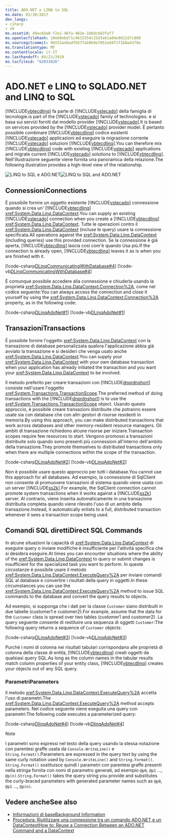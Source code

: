 ```yaml
---
title: ADO.NET e LINQ to SQL
ms.date: 03/30/2017
dev_langs:
- csharp
- vb
ms.assetid: 49ac6da0-f2e1-46fa-963e-1b6dcb63fef7
ms.openlocfilehash: 10e60ebd71c4615354c25d3a61a04e9d12d7c800
ms.sourcegitcommit: 9b552addadfb57fab0b9e7852ed4f1f1b8a42f8e
ms.translationtype: MT
ms.contentlocale: it-IT
ms.lasthandoff: 04/23/2019
ms.locfileid: "62033826"
---
```

# <a name="adonet-and-linq-to-sql"></a><span data-ttu-id="6dd75-102">ADO.NET e LINQ to SQL</span><span class="sxs-lookup"><span data-stu-id="6dd75-102">ADO.NET and LINQ to SQL</span></span>
[!INCLUDE[vbtecdlinq](../../../../../../includes/vbtecdlinq-md.md)] <span data-ttu-id="6dd75-103">fa parte di [!INCLUDE[vstecado](../../../../../../includes/vstecado-md.md)] della famiglia di tecnologie.</span><span class="sxs-lookup"><span data-stu-id="6dd75-103">is part of the [!INCLUDE[vstecado](../../../../../../includes/vstecado-md.md)] family of technologies.</span></span> <span data-ttu-id="6dd75-104">e si basa sui servizi forniti dal modello provider [!INCLUDE[vstecado](../../../../../../includes/vstecado-md.md)].</span><span class="sxs-lookup"><span data-stu-id="6dd75-104">It is based on services provided by the [!INCLUDE[vstecado](../../../../../../includes/vstecado-md.md)] provider model.</span></span> <span data-ttu-id="6dd75-105">È pertanto possibile combinare [!INCLUDE[vbtecdlinq](../../../../../../includes/vbtecdlinq-md.md)] codice esistenti [!INCLUDE[vstecado](../../../../../../includes/vstecado-md.md)] applicazioni ed eseguire la migrazione corrente [!INCLUDE[vstecado](../../../../../../includes/vstecado-md.md)] soluzioni [!INCLUDE[vbtecdlinq](../../../../../../includes/vbtecdlinq-md.md)].</span><span class="sxs-lookup"><span data-stu-id="6dd75-105">You can therefore mix [!INCLUDE[vbtecdlinq](../../../../../../includes/vbtecdlinq-md.md)] code with existing [!INCLUDE[vstecado](../../../../../../includes/vstecado-md.md)] applications and migrate current [!INCLUDE[vstecado](../../../../../../includes/vstecado-md.md)] solutions to [!INCLUDE[vbtecdlinq](../../../../../../includes/vbtecdlinq-md.md)].</span></span> <span data-ttu-id="6dd75-106">Nell'illustrazione seguente viene fornita una panoramica della relazione.</span><span class="sxs-lookup"><span data-stu-id="6dd75-106">The following illustration provides a high-level view of the relationship.</span></span>  
  
 <span data-ttu-id="6dd75-107">![LINQ to SQL e ADO.NET](../../../../../../docs/framework/data/adonet/sql/linq/media/dlinq-3.png "DLinq_3")</span><span class="sxs-lookup"><span data-stu-id="6dd75-107">![LINQ to SQL and ADO.NET](../../../../../../docs/framework/data/adonet/sql/linq/media/dlinq-3.png "DLinq_3")</span></span>  
  
## <a name="connections"></a><span data-ttu-id="6dd75-108">Connessioni</span><span class="sxs-lookup"><span data-stu-id="6dd75-108">Connections</span></span>  
 <span data-ttu-id="6dd75-109">È possibile fornire un oggetto esistente [!INCLUDE[vstecado](../../../../../../includes/vstecado-md.md)] connessione quando si crea un' [!INCLUDE[vbtecdlinq](../../../../../../includes/vbtecdlinq-md.md)] <xref:System.Data.Linq.DataContext>.</span><span class="sxs-lookup"><span data-stu-id="6dd75-109">You can supply an existing [!INCLUDE[vstecado](../../../../../../includes/vstecado-md.md)] connection when you create a [!INCLUDE[vbtecdlinq](../../../../../../includes/vbtecdlinq-md.md)] <xref:System.Data.Linq.DataContext>.</span></span> <span data-ttu-id="6dd75-110">Tutte le operazioni contro il <xref:System.Data.Linq.DataContext> (incluse le query) usare la connessione specificata.</span><span class="sxs-lookup"><span data-stu-id="6dd75-110">All operations against the <xref:System.Data.Linq.DataContext> (including queries) use this provided connection.</span></span> <span data-ttu-id="6dd75-111">Se la connessione è già aperta, [!INCLUDE[vbtecdlinq](../../../../../../includes/vbtecdlinq-md.md)] lascia così com'è quando Usa più.</span><span class="sxs-lookup"><span data-stu-id="6dd75-111">If the connection is already open, [!INCLUDE[vbtecdlinq](../../../../../../includes/vbtecdlinq-md.md)] leaves it as is when you are finished with it.</span></span>  
  
 [!code-csharp[DLinqCommunicatingWithDatabase#4](../../../../../../samples/snippets/csharp/VS_Snippets_Data/DLinqCommunicatingWithDatabase/cs/Program.cs#4)]
 [!code-vb[DLinqCommunicatingWithDatabase#4](../../../../../../samples/snippets/visualbasic/VS_Snippets_Data/DLinqCommunicatingWithDatabase/vb/Module1.vb#4)]  
  
 <span data-ttu-id="6dd75-112">È comunque possibile accedere alla connessione e chiuderla usando la proprietà <xref:System.Data.Linq.DataContext.Connection%2A>, come nel codice seguente:</span><span class="sxs-lookup"><span data-stu-id="6dd75-112">You can always access the connection and close it yourself by using the <xref:System.Data.Linq.DataContext.Connection%2A> property, as in the following code:</span></span>  
  
 [!code-csharp[DLinqAdoNet#1](../../../../../../samples/snippets/csharp/VS_Snippets_Data/DLinqAdoNet/cs/Program.cs#1)]
 [!code-vb[DLinqAdoNet#1](../../../../../../samples/snippets/visualbasic/VS_Snippets_Data/DLinqAdoNet/vb/Module1.vb#1)]  
  
## <a name="transactions"></a><span data-ttu-id="6dd75-113">Transazioni</span><span class="sxs-lookup"><span data-stu-id="6dd75-113">Transactions</span></span>  
 <span data-ttu-id="6dd75-114">È possibile fornire l'oggetto <xref:System.Data.Linq.DataContext> con la transazione di database personalizzata qualora l'applicazione abbia già avviato la transazione e si desideri che venga usato anche <xref:System.Data.Linq.DataContext>.</span><span class="sxs-lookup"><span data-stu-id="6dd75-114">You can supply your <xref:System.Data.Linq.DataContext> with your own database transaction when your application has already initiated the transaction and you want your <xref:System.Data.Linq.DataContext> to be involved.</span></span>  
  
 <span data-ttu-id="6dd75-115">Il metodo preferito per creare transazioni con [!INCLUDE[dnprdnshort](../../../../../../includes/dnprdnshort-md.md)] consiste nell'usare l'oggetto <xref:System.Transactions.TransactionScope>.</span><span class="sxs-lookup"><span data-stu-id="6dd75-115">The preferred method of doing transactions with the [!INCLUDE[dnprdnshort](../../../../../../includes/dnprdnshort-md.md)] is to use the <xref:System.Transactions.TransactionScope> object.</span></span> <span data-ttu-id="6dd75-116">Usando questo approccio, è possibile creare transazioni distribuite che potranno essere usate sia con database che con altri gestori di risorse residenti in memoria.</span><span class="sxs-lookup"><span data-stu-id="6dd75-116">By using this approach, you can make distributed transactions that work across databases and other memory-resident resource managers.</span></span> <span data-ttu-id="6dd75-117">Gli ambiti di transazione richiedono alcune risorse per iniziare.</span><span class="sxs-lookup"><span data-stu-id="6dd75-117">Transaction scopes require few resources to start.</span></span> <span data-ttu-id="6dd75-118">Vengono promossi a transazioni distribuite solo quando sono presenti più connessioni all'interno dell'ambito della transazione.</span><span class="sxs-lookup"><span data-stu-id="6dd75-118">They promote themselves to distributed transactions only when there are multiple connections within the scope of the transaction.</span></span>  
  
 [!code-csharp[DLinqAdoNet#2](../../../../../../samples/snippets/csharp/VS_Snippets_Data/DLinqAdoNet/cs/Program.cs#2)]
 [!code-vb[DLinqAdoNet#2](../../../../../../samples/snippets/visualbasic/VS_Snippets_Data/DLinqAdoNet/vb/Module1.vb#2)]  
  
 <span data-ttu-id="6dd75-119">Non è possibile usare questo approccio per tutti i database.</span><span class="sxs-lookup"><span data-stu-id="6dd75-119">You cannot use this approach for all databases.</span></span> <span data-ttu-id="6dd75-120">Ad esempio, la connessione di SqlClient non consente di promuovere transazioni di sistema quando viene usata con un server [!INCLUDE[ss2k](../../../../../../includes/ss2k-md.md)].</span><span class="sxs-lookup"><span data-stu-id="6dd75-120">For example, the SqlClient connection cannot promote system transactions when it works against a [!INCLUDE[ss2k](../../../../../../includes/ss2k-md.md)] server.</span></span> <span data-ttu-id="6dd75-121">Al contrario, viene inserita automaticamente in una transazione distribuita completa quando viene rilevato l'uso di un ambito della transazione.</span><span class="sxs-lookup"><span data-stu-id="6dd75-121">Instead, it automatically enlists to a full, distributed transaction whenever it sees a transaction scope being used.</span></span>  
  
## <a name="direct-sql-commands"></a><span data-ttu-id="6dd75-122">Comandi SQL diretti</span><span class="sxs-lookup"><span data-stu-id="6dd75-122">Direct SQL Commands</span></span>  
 <span data-ttu-id="6dd75-123">In alcune situazioni la capacità di <xref:System.Data.Linq.DataContext> di eseguire query o inviare modifiche è insufficiente per l'attività specifica che si desidera eseguire.</span><span class="sxs-lookup"><span data-stu-id="6dd75-123">At times you can encounter situations where the ability of the <xref:System.Data.Linq.DataContext> to query or submit changes is insufficient for the specialized task you want to perform.</span></span> <span data-ttu-id="6dd75-124">In queste circostanze è possibile usare il metodo <xref:System.Data.Linq.DataContext.ExecuteQuery%2A> per inviare comandi SQL al database e convertire i risultati della query in oggetti.</span><span class="sxs-lookup"><span data-stu-id="6dd75-124">In these circumstances you can use the <xref:System.Data.Linq.DataContext.ExecuteQuery%2A> method to issue SQL commands to the database and convert the query results to objects.</span></span>  
  
 <span data-ttu-id="6dd75-125">Ad esempio, si supponga che i dati per la classe `Customer` siano distribuiti in due tabelle (customer1 e customer2).</span><span class="sxs-lookup"><span data-stu-id="6dd75-125">For example, assume that the data for the `Customer` class is spread over two tables (customer1 and customer2).</span></span> <span data-ttu-id="6dd75-126">La query seguente consente di restituire una sequenza di oggetti `Customer`:</span><span class="sxs-lookup"><span data-stu-id="6dd75-126">The following query returns a sequence of `Customer` objects:</span></span>  
  
 [!code-csharp[DLinqAdoNet#3](../../../../../../samples/snippets/csharp/VS_Snippets_Data/DLinqAdoNet/cs/Program.cs#3)]
 [!code-vb[DLinqAdoNet#3](../../../../../../samples/snippets/visualbasic/VS_Snippets_Data/DLinqAdoNet/vb/Module1.vb#3)]  
  
 <span data-ttu-id="6dd75-127">Purché i nomi di colonna nei risultati tabulari corrispondano alle proprietà di colonna della classe di entità, [!INCLUDE[vbtecdlinq](../../../../../../includes/vbtecdlinq-md.md)] creati oggetti da qualsiasi query SQL.</span><span class="sxs-lookup"><span data-stu-id="6dd75-127">As long as the column names in the tabular results match column properties of your entity class, [!INCLUDE[vbtecdlinq](../../../../../../includes/vbtecdlinq-md.md)] creates your objects out of any SQL query.</span></span>  
  
### <a name="parameters"></a><span data-ttu-id="6dd75-128">Parametri</span><span class="sxs-lookup"><span data-stu-id="6dd75-128">Parameters</span></span>  
 <span data-ttu-id="6dd75-129">Il metodo <xref:System.Data.Linq.DataContext.ExecuteQuery%2A> accetta l'uso di parametri.</span><span class="sxs-lookup"><span data-stu-id="6dd75-129">The <xref:System.Data.Linq.DataContext.ExecuteQuery%2A> method accepts parameters.</span></span> <span data-ttu-id="6dd75-130">Nel codice seguente viene eseguita una query con parametri:</span><span class="sxs-lookup"><span data-stu-id="6dd75-130">The following code executes a parameterized query:</span></span>  
  
 [!code-csharp[DlinqAdoNet#4](../../../../../../samples/snippets/csharp/VS_Snippets_Data/DLinqAdoNet/cs/Program.cs#4)]
 [!code-vb[DlinqAdoNet#4](../../../../../../samples/snippets/visualbasic/VS_Snippets_Data/DLinqAdoNet/vb/Module1.vb#4)]  
  
> [!NOTE]
>  <span data-ttu-id="6dd75-131">I parametri sono espressi nel testo della query usando la stessa notazione con parentesi graffe usata da `Console.WriteLine()` e `String.Format()`.</span><span class="sxs-lookup"><span data-stu-id="6dd75-131">Parameters are expressed in the query text by using the same curly notation used by `Console.WriteLine()` and `String.Format()`.</span></span> <span data-ttu-id="6dd75-132">`String.Format()` sostituisce quindi i parametri con parentesi graffe presenti nella stringa fornita con nomi di parametro generati, ad esempio `@p0`, `@p1` …, `@p(n)`.</span><span class="sxs-lookup"><span data-stu-id="6dd75-132">`String.Format()` takes the query string you provide and substitutes the curly-braced parameters with generated parameter names such as `@p0`, `@p1` …, `@p(n)`.</span></span>  
  
## <a name="see-also"></a><span data-ttu-id="6dd75-133">Vedere anche</span><span class="sxs-lookup"><span data-stu-id="6dd75-133">See also</span></span>

- [<span data-ttu-id="6dd75-134">Informazioni di base</span><span class="sxs-lookup"><span data-stu-id="6dd75-134">Background Information</span></span>](../../../../../../docs/framework/data/adonet/sql/linq/background-information.md)
- [<span data-ttu-id="6dd75-135">Procedura: Riutilizzare una connessione tra un comando ADO.NET e un DataContext</span><span class="sxs-lookup"><span data-stu-id="6dd75-135">How to: Reuse a Connection Between an ADO.NET Command and a DataContext</span></span>](../../../../../../docs/framework/data/adonet/sql/linq/how-to-reuse-a-connection-between-an-ado-net-command-and-a-datacontext.md)
